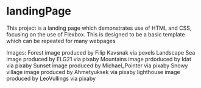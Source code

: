 # landingPage

This project is a landing page which demonstrates use of HTML and CSS, focusing on the use of Flexbox. This is designed to 
be a basic template which can be repeated for many webpages

Images:
Forest image produced by Filip Kavsnak via pexels
Landscape Sea image produced by ELG21 via pixaby
Mountains image prdoduced by Idat via pixaby
Sunset image produced by Michael_Pointer via pixaby
Snowy village image produced by Ahmetyuksek via pixaby
lighthouse image produced by LeoVullings via pixaby

